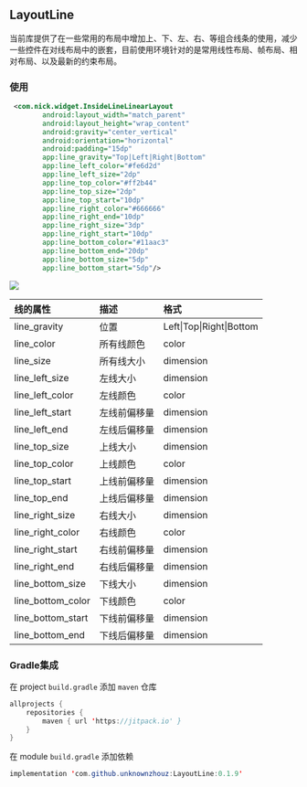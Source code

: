 ## LayoutLine

当前库提供了在一些常用的布局中增加上、下、左、右、等组合线条的使用，减少一些控件在对线布局中的嵌套，目前使用环境针对的是常用线性布局、帧布局、相对布局、以及最新的约束布局。

### 使用

```xml
 <com.nick.widget.InsideLineLinearLayout
        android:layout_width="match_parent"
        android:layout_height="wrap_content"
        android:gravity="center_vertical"
        android:orientation="horizontal"
        android:padding="15dp"
        app:line_gravity="Top|Left|Right|Bottom"
        app:line_left_color="#fe6d2d"
        app:line_left_size="2dp"
        app:line_top_color="#ff2b44"
        app:line_top_size="2dp"
        app:line_top_start="10dp"
        app:line_right_color="#666666"
        app:line_right_end="10dp"
        app:line_right_size="3dp"
        app:line_right_start="10dp"
        app:line_bottom_color="#11aac3"
        app:line_bottom_end="20dp"
        app:line_bottom_size="5dp"
        app:line_bottom_start="5dp"/>

```

![](D:\Github\LayoutLine\static\1634800863(1).png)



| 线的属性      | 描述             | 格式 |
| :--------    | :-------------------     | :--------    |
| line_gravity | 位置 | Left\|Top\|Right\|Bottom |
| line_color   | 所有线颜色               | color |
| line_size    | 所有线大小            | dimension |
| line_left_size  | 左线大小             | dimension |
| line_left_color | 左线颜色             | color |
| line_left_start | 左线前偏移量         | dimension |
| line_left_end   | 左线后偏移量         | dimension |
| line_top_size  | 上线大小             | dimension |
| line_top_color | 上线颜色             | color |
| line_top_start | 上线前偏移量          | dimension |
| line_top_end   | 上线后偏移量          | dimension |
| line_right_size  | 右线大小           | dimension |
| line_right_color | 右线颜色           | color |
| line_right_start | 右线前偏移量        | dimension |
| line_right_end   | 右线后偏移量        | dimension |
| line_bottom_size  | 下线大小          | dimension |
| line_bottom_color | 下线颜色          | color |
| line_bottom_start | 下线前偏移量       | dimension |
| line_bottom_end   | 下线后偏移量       | dimension |

### Gradle集成

在 project `build.gradle` 添加 `maven` 仓库

```java
allprojects {
    repositories {
        maven { url 'https://jitpack.io' }
    }
}
```

在 module `build.gradle` 添加依赖

```java
implementation 'com.github.unknownzhouz:LayoutLine:0.1.9'
```